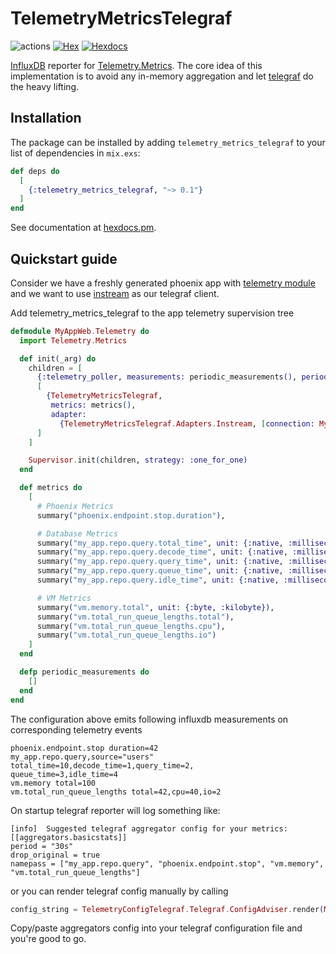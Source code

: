 # TelemetryMetricsTelegraf

![actions](https://github.com/mugimaru/telemetry_metrics_telegraf/actions/workflows/ci.yml/badge.svg)
[![Hex](https://img.shields.io/hexpm/v/telemetry_metrics_telegraf.svg)](https://hex.pm/packages/telemetry_metrics_telegraf)
[![Hexdocs](https://img.shields.io/badge/hex-docs-blue.svg?style=flat)](https://hexdocs.pm/telemetry_metrics_telegraf)

[InfluxDB](https://www.influxdata.com/) reporter for [Telemetry.Metrics](https://github.com/beam-telemetry/telemetry_metrics).
The core idea of this implementation is to avoid any in-memory aggregation and let [telegraf](https://www.influxdata.com/time-series-platform/telegraf) do the heavy lifting.

## Installation

The package can be installed by adding `telemetry_metrics_telegraf` to your list of dependencies in `mix.exs`:

```elixir
def deps do
  [
    {:telemetry_metrics_telegraf, "~> 0.1"}
  ]
end
```

See documentation at [hexdocs.pm](https://hexdocs.pm/telemetry_metrics_telegraf).

## Quickstart guide

Consider we have a freshly generated phoenix app with [telemetry module](https://github.com/phoenixframework/phoenix/blob/master/installer/templates/phx_web/telemetry.ex) and we want to use [instream](https://github.com/mneudert/instream) as our telegraf client.

Add telemetry_metrics_telegraf to the app telemetry supervision tree

```elixir
defmodule MyAppWeb.Telemetry do
  import Telemetry.Metrics

  def init(_arg) do
    children = [
      {:telemetry_poller, measurements: periodic_measurements(), period: 10_000},
      [
        {TelemetryMetricsTelegraf,
         metrics: metrics(),
         adapter:
           {TelemetryMetricsTelegraf.Adapters.Instream, [connection: MyApp.InstreamConnection]}}
      ]
    ]

    Supervisor.init(children, strategy: :one_for_one)
  end

  def metrics do
    [
      # Phoenix Metrics
      summary("phoenix.endpoint.stop.duration"),

      # Database Metrics
      summary("my_app.repo.query.total_time", unit: {:native, :millisecond}, tags: [:source]),
      summary("my_app.repo.query.decode_time", unit: {:native, :millisecond}, tags: [:source]),
      summary("my_app.repo.query.query_time", unit: {:native, :millisecond}, tags: [:source]),
      summary("my_app.repo.query.queue_time", unit: {:native, :millisecond}, tags: [:source]),
      summary("my_app.repo.query.idle_time", unit: {:native, :millisecond}, tags: [:source]),

      # VM Metrics
      summary("vm.memory.total", unit: {:byte, :kilobyte}),
      summary("vm.total_run_queue_lengths.total"),
      summary("vm.total_run_queue_lengths.cpu"),
      summary("vm.total_run_queue_lengths.io")
    ]
  end

  defp periodic_measurements do
    []
  end
end
```

The configuration above emits following influxdb measurements on corresponding telemetry events

```
phoenix.endpoint.stop duration=42
my_app.repo.query,source="users" total_time=10,decode_time=1,query_time=2,
queue_time=3,idle_time=4
vm.memory total=100
vm.total_run_queue_lengths total=42,cpu=40,io=2
```

On startup telegraf reporter will log something like:

```
[info]  Suggested telegraf aggregator config for your metrics:
[[aggregators.basicstats]]
period = "30s"
drop_original = true
namepass = ["my_app.repo.query", "phoenix.endpoint.stop", "vm.memory", "vm.total_run_queue_lengths"]
```

or you can render telegraf config manually by calling

```elixir
config_string = TelemetryConfigTelegraf.Telegraf.ConfigAdviser.render(MyAppWeb.Telemetry.metrics(), options_kw)
```

Copy/paste aggregators config into your telegraf configuration file and you're good to go.
